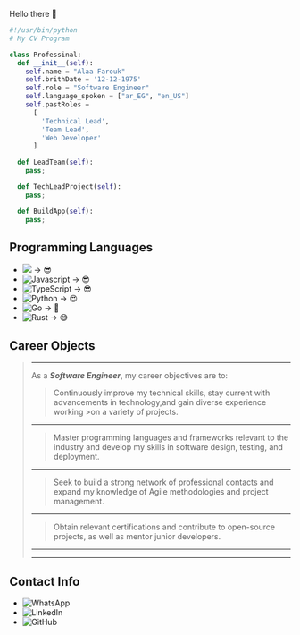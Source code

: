 Hello there 👋

```python
#!/usr/bin/python
# My CV Program

class Professinal:  
  def __init__(self):
    self.name = "Alaa Farouk"
    self.brithDate = '12-12-1975'
    self.role = "Software Engineer"
    self.language_spoken = ["ar_EG", "en_US"]
    self.pastRoles = 
      [ 
        'Technical Lead',
        'Team Lead',
        'Web Developer'          
      ]

  def LeadTeam(self):
    pass;

  def TechLeadProject(self):
    pass;

  def BuildApp(self):
    pass;
```
## Programming Languages
- ![](https://img.shields.io/badge/-C%23-black?style=flat) → 😎 
- ![Javascript](https://img.shields.io/badge/javascript-black?style=flat&logo=javascript) → 😎 
- ![TypeScript](https://img.shields.io/badge/-TypeScript-black?style=flat&logo=TypeScript&style-for-logo) → 😎 
- ![Python](https://img.shields.io/badge/-Python-black?style=flat&logo=Python) → 😍
- ![Go](https://img.shields.io/badge/-Go-black?style=flat&logo=Go) → 🥸 
- ![Rust](https://img.shields.io/badge/-Rust-black?style=flat&logo=Rust) → 😅


 ## Career Objects
> ---
> 
> As a ___Software Engineer___, my career objectives are to:
>> Continuously improve my technical skills, 
> stay current with advancements in technology,and gain diverse experience working >on a variety of projects. 
> ---
>
>> Master programming languages and frameworks relevant to the industry and develop my skills in software design, testing, and deployment. 
>---
>> Seek to build a strong network of professional contacts and expand my knowledge of Agile methodologies and project management.
>---
>> Obtain relevant certifications and contribute 
> to open-source projects, as well as mentor junior developers.
>---
>
>---







## Contact Info
- ![WhatsApp](https://img.shields.io/badge/-WhatsApp-white?style=flat&logo=WhatsApp)
- ![LinkedIn](https://img.shields.io/badge/-LinkedIn-blue?style=flat&logo=LinkedIn)
- ![GitHub](https://img.shields.io/badge/-GitHub-black?style=flat&logo=GitHub)